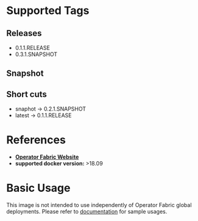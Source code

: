 # Supported Tags
## Releases
* 0.1.1.RELEASE
* 0.3.1.SNAPSHOT
## Snapshot
## Short cuts
* snaphot -> 0.2.1.SNAPSHOT
* latest -> 0.1.1.RELEASE
# References
* **[Operator Fabric Website](https://opfab.github.io/)**
* **supported docker version:**
  \>18.09

# Basic Usage
This image is not intended to use independently of Operator Fabric global deployments. 
Please refer to [documentation](https://opfab.github.io/documentation/) for sample usages.